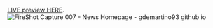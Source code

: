  [LIVE preview HERE](https://gdemartino93.github.io/news-homepage-main/).
![FireShot Capture 007 - News Homepage - gdemartino93 github io](https://user-images.githubusercontent.com/113302882/207481055-99ca984a-1261-4e3d-b37c-8e44bfe12fca.png)
